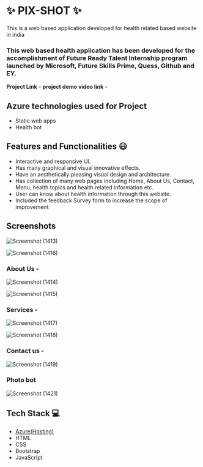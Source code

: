 # ✨  PIX-SHOT ✨

This is a web based application developed for health related based website in india

### This web based health application has been developed for the accomplishment of Future Ready Talent Internship program launched by Microsoft, Future Skills Prime, Quess, Github and EY.


**Project Link** -
**project demo video link** - 

## Azure technologies used for Project

- Static web apps
- Health bot

## Features and Functionalities 😃

- Interactive and responsive UI.
- Has many graphical and visual innovative effects.
- Have an aesthetically pleasing visual design and architecture.
- Has collection of many web pages including Home, About Us, Contact, Menu, health topics and health related information etc.
- User can know about health information through this website.
- Included the feedback Survey form to increase the scope of improvement 

## Screenshots

![Screenshot (1413)](https://user-images.githubusercontent.com/120730724/208256928-f040d551-f436-44c6-bf96-c45f61559448.png)

![Screenshot (1416)](https://user-images.githubusercontent.com/120730724/208256952-93a810ce-ea4c-4318-a8f9-070f34226466.png)


   

### About Us -

![Screenshot (1414)](https://user-images.githubusercontent.com/120730724/208256906-6155712a-64d6-40c0-8d5f-eaab7207b469.png)

![Screenshot (1415)](https://user-images.githubusercontent.com/120730724/208256912-0a19c2a4-a8f1-4706-b2a6-33886960b299.png)


### Services -
![Screenshot (1417)](https://user-images.githubusercontent.com/120730724/208256987-718537b9-98d5-4397-80d7-574dd265425c.png)

![Screenshot (1418)](https://user-images.githubusercontent.com/120730724/208256996-837abf56-eeac-4cdb-a6d5-d77b1600c08f.png)


### Contact us -

![Screenshot (1419)](https://user-images.githubusercontent.com/120730724/208257035-d34fe2d7-fc44-461d-9827-c80afd0cdaae.png)

### Photo bot

![Screenshot (1421)](https://user-images.githubusercontent.com/120730724/208257069-e43c83f4-0c3a-4255-957e-2ed42753523a.png)



## Tech Stack 💻

- [Azure(Hosting)](https://azure.microsoft.com/en-in/features/azure-portal/)
- HTML
- CSS
- Bootstrap
- JavaScript
